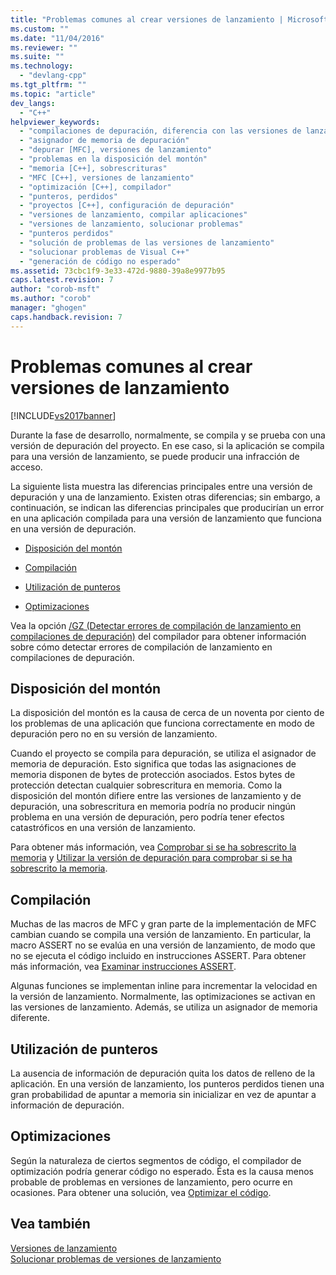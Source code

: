 ```yaml
---
title: "Problemas comunes al crear versiones de lanzamiento | Microsoft Docs"
ms.custom: ""
ms.date: "11/04/2016"
ms.reviewer: ""
ms.suite: ""
ms.technology: 
  - "devlang-cpp"
ms.tgt_pltfrm: ""
ms.topic: "article"
dev_langs: 
  - "C++"
helpviewer_keywords: 
  - "compilaciones de depuración, diferencia con las versiones de lanzamiento"
  - "asignador de memoria de depuración"
  - "depurar [MFC], versiones de lanzamiento"
  - "problemas en la disposición del montón"
  - "memoria [C++], sobrescrituras"
  - "MFC [C++], versiones de lanzamiento"
  - "optimización [C++], compilador"
  - "punteros, perdidos"
  - "proyectos [C++], configuración de depuración"
  - "versiones de lanzamiento, compilar aplicaciones"
  - "versiones de lanzamiento, solucionar problemas"
  - "punteros perdidos"
  - "solución de problemas de las versiones de lanzamiento"
  - "solucionar problemas de Visual C++"
  - "generación de código no esperado"
ms.assetid: 73cbc1f9-3e33-472d-9880-39a8e9977b95
caps.latest.revision: 7
author: "corob-msft"
ms.author: "corob"
manager: "ghogen"
caps.handback.revision: 7
---
```

# Problemas comunes al crear versiones de lanzamiento
[!INCLUDE[vs2017banner](../../assembler/inline/includes/vs2017banner.md)]

Durante la fase de desarrollo, normalmente, se compila y se prueba con una versión de depuración del proyecto.  En ese caso, si la aplicación se compila para una versión de lanzamiento, se puede producir una infracción de acceso.  
  
 La siguiente lista muestra las diferencias principales entre una versión de depuración y una de lanzamiento.  Existen otras diferencias; sin embargo, a continuación, se indican las diferencias principales que producirían un error en una aplicación compilada para una versión de lanzamiento que funciona en una versión de depuración.  
  
-   [Disposición del montón](#_core_heap_layout)  
  
-   [Compilación](#_core_compilation)  
  
-   [Utilización de punteros](#_core_pointer_support)  
  
-   [Optimizaciones](#_core_optimizations)  
  
 Vea la opción [\/GZ \(Detectar errores de compilación de lanzamiento en compilaciones de depuración\)](../../build/reference/gz-enable-stack-frame-run-time-error-checking.md) del compilador para obtener información sobre cómo detectar errores de compilación de lanzamiento en compilaciones de depuración.  
  
##  <a name="_core_heap_layout"></a> Disposición del montón  
 La disposición del montón es la causa de cerca de un noventa por ciento de los problemas de una aplicación que funciona correctamente en modo de depuración pero no en su versión de lanzamiento.  
  
 Cuando el proyecto se compila para depuración, se utiliza el asignador de memoria de depuración.  Esto significa que todas las asignaciones de memoria disponen de bytes de protección asociados.  Estos bytes de protección detectan cualquier sobrescritura en memoria.  Como la disposición del montón difiere entre las versiones de lanzamiento y de depuración, una sobrescritura en memoria podría no producir ningún problema en una versión de depuración, pero podría tener efectos catastróficos en una versión de lanzamiento.  
  
 Para obtener más información, vea [Comprobar si se ha sobrescrito la memoria](../../build/reference/checking-for-memory-overwrites.md) y [Utilizar la versión de depuración para comprobar si se ha sobrescrito la memoria](../../build/reference/using-the-debug-build-to-check-for-memory-overwrite.md).  
  
##  <a name="_core_compilation"></a> Compilación  
 Muchas de las macros de MFC y gran parte de la implementación de MFC cambian cuando se compila una versión de lanzamiento.  En particular, la macro ASSERT no se evalúa en una versión de lanzamiento, de modo que no se ejecuta el código incluido en instrucciones ASSERT.  Para obtener más información, vea [Examinar instrucciones ASSERT](../../build/reference/using-verify-instead-of-assert.md).  
  
 Algunas funciones se implementan inline para incrementar la velocidad en la versión de lanzamiento.  Normalmente, las optimizaciones se activan en las versiones de lanzamiento.  Además, se utiliza un asignador de memoria diferente.  
  
##  <a name="_core_pointer_support"></a> Utilización de punteros  
 La ausencia de información de depuración quita los datos de relleno de la aplicación.  En una versión de lanzamiento, los punteros perdidos tienen una gran probabilidad de apuntar a memoria sin inicializar en vez de apuntar a información de depuración.  
  
##  <a name="_core_optimizations"></a> Optimizaciones  
 Según la naturaleza de ciertos segmentos de código, el compilador de optimización podría generar código no esperado.  Ésta es la causa menos probable de problemas en versiones de lanzamiento, pero ocurre en ocasiones.  Para obtener una solución, vea [Optimizar el código](../../build/reference/optimizing-your-code.md).  
  
## Vea también  
 [Versiones de lanzamiento](../../build/reference/release-builds.md)   
 [Solucionar problemas de versiones de lanzamiento](../../build/reference/fixing-release-build-problems.md)